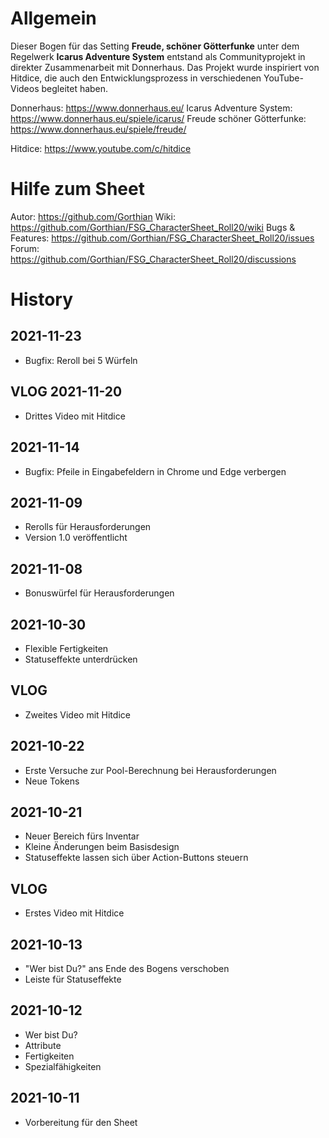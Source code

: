 # Allgemein

Dieser Bogen für das Setting **Freude, schöner Götterfunke** unter dem Regelwerk **Icarus Adventure System** entstand als Communityprojekt in direkter Zusammenarbeit mit Donnerhaus.
Das Projekt wurde inspiriert von Hitdice, die auch den Entwicklungsprozess in verschiedenen YouTube-Videos begleitet haben.

Donnerhaus: https://www.donnerhaus.eu/
Icarus Adventure System: https://www.donnerhaus.eu/spiele/icarus/
Freude schöner Götterfunke: https://www.donnerhaus.eu/spiele/freude/

Hitdice: https://www.youtube.com/c/hitdice


# Hilfe zum Sheet

Autor: https://github.com/Gorthian
Wiki: https://github.com/Gorthian/FSG_CharacterSheet_Roll20/wiki
Bugs & Features: https://github.com/Gorthian/FSG_CharacterSheet_Roll20/issues
Forum: https://github.com/Gorthian/FSG_CharacterSheet_Roll20/discussions

# History

## 2021-11-23
- Bugfix: Reroll bei 5 Würfeln

## VLOG 2021-11-20
- Drittes Video mit Hitdice

## 2021-11-14
- Bugfix: Pfeile in Eingabefeldern in Chrome und Edge verbergen

## 2021-11-09
- Rerolls für Herausforderungen
- Version 1.0 veröffentlicht

## 2021-11-08
- Bonuswürfel für Herausforderungen

## 2021-10-30
- Flexible Fertigkeiten
- Statuseffekte unterdrücken

## VLOG
- Zweites Video mit Hitdice

## 2021-10-22
- Erste Versuche zur Pool-Berechnung bei Herausforderungen
- Neue Tokens

## 2021-10-21
- Neuer Bereich fürs Inventar
- Kleine Änderungen beim Basisdesign
- Statuseffekte lassen sich über Action-Buttons steuern

## VLOG
- Erstes Video mit Hitdice

## 2021-10-13
- "Wer bist Du?" ans Ende des Bogens verschoben
- Leiste für Statuseffekte

## 2021-10-12
- Wer bist Du?
- Attribute
- Fertigkeiten
- Spezialfähigkeiten

## 2021-10-11
- Vorbereitung für den Sheet